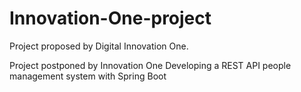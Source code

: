 # Innovation-One-project
 Project proposed by Digital Innovation One.

Project postponed by Innovation One
Developing a REST API people management system with Spring Boot
